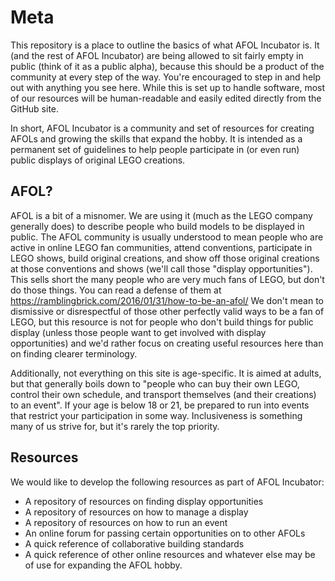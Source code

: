 # Meta

This repository is a place to outline the basics of what AFOL Incubator is. It (and the rest of AFOL Incubator) are being allowed to sit fairly empty in public (think of it as a public alpha), because this should be a product of the community at every step of the way. You're encouraged to step in and help out with anything you see here. While this is set up to handle software, most of our resources will be human-readable and easily edited directly from the GitHub site.

In short, AFOL Incubator is a community and set of resources for creating AFOLs and growing the skills that expand the hobby. It is intended as a permanent set of guidelines to help people participate in (or even run) public displays of original LEGO creations.

## AFOL?
AFOL is a bit of a misnomer. We are using it (much as the LEGO company generally does) to describe people who build models to be displayed in public. The AFOL community is usually understood to mean people who are active in online LEGO fan communities, attend conventions, participate in LEGO shows, build original creations, and show off those original creations at those conventions and shows (we'll call those "display opportunities"). This sells short the many people who are very much fans of LEGO, but don't do those things. You can read a defense of them at https://ramblingbrick.com/2016/01/31/how-to-be-an-afol/ We don't mean to dismissive or disrespectful of those other perfectly valid ways to be a fan of LEGO, but this resource is not for people who don't build things for public display (unless those people want to get involved with display opportunities) and we'd rather focus on creating useful resources here than on finding clearer terminology.

Additionally, not everything on this site is age-specific. It is aimed at adults, but that generally boils down to "people who can buy their own LEGO, control their own schedule, and transport themselves (and their creations) to an event". If your age is below 18 or 21, be prepared to run into events that restrict your participation in some way. Inclusiveness is something many of us strive for, but it's rarely the top priority.

## Resources
We would like to develop the following resources as part of AFOL Incubator:
- A repository of resources on finding display opportunities
- A repository of resources on how to manage a display
- A repository of resources on how to run an event
- An online forum for passing certain opportunities on to other AFOLs
- A quick reference of collaborative building standards
- A quick reference of other online resources
and whatever else may be of use for expanding the AFOL hobby.

